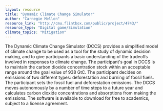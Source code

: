 ```yaml
---
layout: resource
title: "Dynamic Climate Change Simulator"
author: "Carnegie Mellon"
resource_link: "http://cmu.flintbox.com/public/project/4743/"
resource_type: "Digital game/Simulation"
climate_topics: "Mitigation"
---
```


The Dynamic Climate Change Simulator (DCCS) provides a simplified model of climate change to be used as a tool for the study of dynamic decision making, and to give participants a basic understanding of the tradeoffs involved in responses to climate change. The participant's goal in DCCS is to maintain the carbon dioxide concentration stock within an acceptable range around the goal value of 938 GtC. The participant decides on emissions of two different types: deforestation and burning of fossil fuels. The participant sets the fossil fuel and deforestation emissions. The DCCS moves autonomously by a number of time steps to a future year and calculates carbon dioxide concentrations and absorptions from making the emissions. The software is available to download for free to academics, subject to a license agreement.
